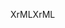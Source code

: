 <span data-ttu-id="740e1-101">XrML</span><span class="sxs-lookup"><span data-stu-id="740e1-101">XrML</span></span>